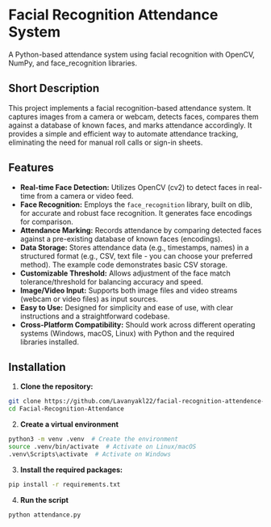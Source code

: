 # Facial Recognition Attendance System

A Python-based attendance system using facial recognition with OpenCV, NumPy, and face_recognition libraries.

## Short Description

This project implements a facial recognition-based attendance system.  It captures images from a camera or webcam, detects faces, compares them against a database of known faces, and marks attendance accordingly.  It provides a simple and efficient way to automate attendance tracking, eliminating the need for manual roll calls or sign-in sheets.

## Features

* **Real-time Face Detection:** Utilizes OpenCV (cv2) to detect faces in real-time from a camera or video feed.
* **Face Recognition:** Employs the `face_recognition` library, built on dlib, for accurate and robust face recognition.  It generates face encodings for comparison.
* **Attendance Marking:**  Records attendance by comparing detected faces against a pre-existing database of known faces (encodings).
* **Data Storage:**  Stores attendance data (e.g., timestamps, names) in a structured format (e.g., CSV, text file - you can choose your preferred method).  The example code demonstrates basic CSV storage.
* **Customizable Threshold:** Allows adjustment of the face match tolerance/threshold for balancing accuracy and speed.
* **Image/Video Input:** Supports both image files and video streams (webcam or video files) as input sources.
* **Easy to Use:**  Designed for simplicity and ease of use, with clear instructions and a straightforward codebase.
* **Cross-Platform Compatibility:**  Should work across different operating systems (Windows, macOS, Linux) with Python and the required libraries installed.


## Installation

1. **Clone the repository:**

```bash
git clone https://github.com/Lavanyakl22/facial-recognition-attendence-system
cd Facial-Recognition-Attendance
```
2. **Create a virtual environment**
   
```bash
python3 -m venv .venv  # Create the environment
source .venv/bin/activate  # Activate on Linux/macOS
.venv\Scripts\activate  # Activate on Windows
```

3. **Install the required packages:**
```bash
pip install -r requirements.txt
```

4. **Run the script**
```bash
python attendance.py
```
